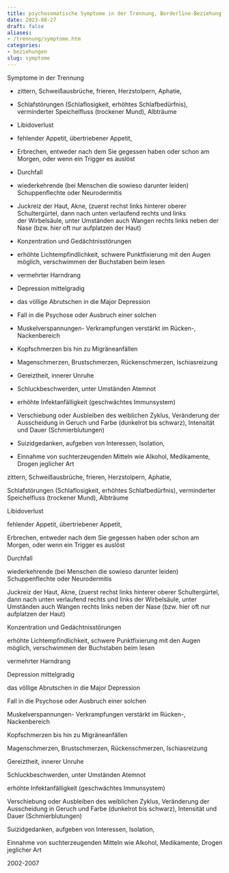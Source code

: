 ```yaml
---
title: psychosomatische Symptome in der Trennung, Borderline-Beziehung
date: 2023-08-27
draft: false
aliases:
- /trennung/symptome.htm
categories:
- beziehungen
slug: symptome
---
```





Symptome in der
Trennung

- zittern,
      Schweißausbrüche, frieren, Herzstolpern, Aphatie,

- Schlafstörungen
      (Schlaflosigkeit, erhöhtes Schlafbedürfnis), verminderter Speichelfluss
      (trockener Mund), Albträume

- Libidoverlust

- fehlender
Appetit, übertriebener Appetit,

- Erbrechen, entweder nach dem Sie gegessen haben oder schon am Morgen, oder wenn ein
Trigger es auslöst

- Durchfall

- wiederkehrende
(bei Menschen die sowieso darunter leiden) Schuppenflechte oder Neurodermitis

- Juckreiz der Haut, Akne, (zuerst rechst links hinterer oberer Schultergürtel,
 dann nach unten verlaufend rechts und links der Wirbelsäule, unter
 Umständen auch Wangen rechts links neben der Nase (bzw. hier oft nur
 aufplatzen der Haut)

- Konzentration
und Gedächtnisstörungen

- erhöhte
Lichtempfindlichkeit, schwere Punktfixierung mit den Augen möglich, verschwimmen
der Buchstaben beim lesen

- vermehrter
Harndrang

- Depression mittelgradig

- das völlige Abrutschen
      in die Major Depression

- Fall in die
      Psychose oder Ausbruch einer solchen

- Muskelverspannungen-
Verkrampfungen verstärkt im Rücken-, Nackenbereich

- Kopfschmerzen
bis hin zu Migräneanfällen

- Magenschmerzen,
Brustschmerzen, Rückenschmerzen, Ischiasreizung

- Gereiztheit,
innerer Unruhe

- Schluckbeschwerden,
unter Umständen Atemnot

- erhöhte Infektanfälligkeit (geschwächtes Immunsystem)

- Verschiebung
oder Ausbleiben des weiblichen Zyklus, Veränderung der Ausscheidung in Geruch
und Farbe (dunkelrot bis schwarz), Intensität und Dauer (Schmierblutungen)

- Suizidgedanken,
aufgeben von Interessen, Isolation,

- Einnahme von
      suchterzeugenden Mitteln wie Alkohol, Medikamente, Drogen jeglicher Art

zittern,
      Schweißausbrüche, frieren, Herzstolpern, Aphatie,

Schlafstörungen
      (Schlaflosigkeit, erhöhtes Schlafbedürfnis), verminderter Speichelfluss
      (trockener Mund), Albträume

Libidoverlust

fehlender
Appetit, übertriebener Appetit,

Erbrechen, entweder nach dem Sie gegessen haben oder schon am Morgen, oder wenn ein
Trigger es auslöst

Durchfall

wiederkehrende
(bei Menschen die sowieso darunter leiden) Schuppenflechte oder Neurodermitis

Juckreiz der Haut, Akne, (zuerst rechst links hinterer oberer Schultergürtel,
 dann nach unten verlaufend rechts und links der Wirbelsäule, unter
 Umständen auch Wangen rechts links neben der Nase (bzw. hier oft nur
 aufplatzen der Haut)

Konzentration
und Gedächtnisstörungen

erhöhte
Lichtempfindlichkeit, schwere Punktfixierung mit den Augen möglich, verschwimmen
der Buchstaben beim lesen

vermehrter
Harndrang

Depression mittelgradig

das völlige Abrutschen
      in die Major Depression

Fall in die
      Psychose oder Ausbruch einer solchen

Muskelverspannungen-
Verkrampfungen verstärkt im Rücken-, Nackenbereich

Kopfschmerzen
bis hin zu Migräneanfällen

Magenschmerzen,
Brustschmerzen, Rückenschmerzen, Ischiasreizung

Gereiztheit,
innerer Unruhe

Schluckbeschwerden,
unter Umständen Atemnot

erhöhte Infektanfälligkeit (geschwächtes Immunsystem)

Verschiebung
oder Ausbleiben des weiblichen Zyklus, Veränderung der Ausscheidung in Geruch
und Farbe (dunkelrot bis schwarz), Intensität und Dauer (Schmierblutungen)

Suizidgedanken,
aufgeben von Interessen, Isolation,

Einnahme von
      suchterzeugenden Mitteln wie Alkohol, Medikamente, Drogen jeglicher Art

2002-2007


